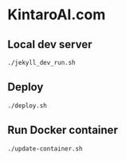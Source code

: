 # KintaroAI.com

## Local dev server
`./jekyll_dev_run.sh`

## Deploy
`./deploy.sh`


## Run Docker container
`./update-container.sh`

